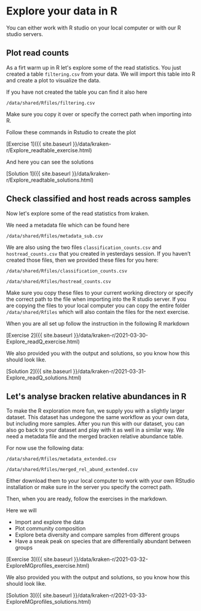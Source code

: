# Explore your data in R

You can either work with R studio on your local computer or with our R studio servers. 

## Plot read counts

As a firt warm up in R let's explore some of the read statistics. You just created a table `filtering.csv` from your data. We will import this table into R and create a plot to visualize the data.

If you have not created the table you can find it also here

    /data/shared/Rfiles/filtering.csv

Make sure you copy it over or specify the correct path when importing into R.

Follow these commands in Rstudio to create the plot

[Exercise 1]({{ site.baseurl }}/data/kraken-r/Explore_readtable_exercise.html)

And here you can see the solutions

[Solution 1]({{ site.baseurl }}/data/kraken-r/Explore_readtable_solutions.html)

## Check classified and host reads across samples

Now let's explore some of the read statistics from kraken.

We need a metadata file which can be found here

    /data/shared/Rfiles/metadata_sub.csv

We are also using the two files `classification_counts.csv` and `hostread_counts.csv` that you created in yesterdays session. If you haven’t created those files, then we provided these files for you here:

    /data/shared/Rfiles/classification_counts.csv

    /data/shared/Rfiles/hostread_counts.csv

Make sure you copy these files to your current working directory or specify the correct path to the file when importing into the R studio server.
If you are copying the files to your local computer you can copy the entire folder `/data/shared/Rfiles` which will also contain the files for the next exercise.

When you are all set up follow the instruction in the following R markdown

[Exercise 2]({{ site.baseurl }}/data/kraken-r/2021-03-30-Explore_readQ_exercise.html)

We also provided you with the output and solutions, so you know how this should look like. 

[Solution 2]({{ site.baseurl }}/data/kraken-r/2021-03-31-Explore_readQ_solutions.html)


## Let's analyse bracken relative abundances in R

To make the R exploration more fun, we supply you with a slightly larger dataset. This dataset has undegone the same workflow as your own data, but including more samples. After you run this with our dataset, you can also go back to your dataset and play with it as well in a similar way. We need a metadata file and the merged bracken relative abundance table.

For now use the following data:

    /data/shared/Rfiles/metadata_extended.csv

    /data/shared/Rfiles/merged_rel_abund_extended.csv

Either download them to your local computer to work with your own RStudio installation or make sure in the server you specify the correct path.

Then, when you are ready, follow the exercises in the markdown. 

Here we will

- Import and explore the data
- Plot community composition
- Explore beta diversity and compare samples from different groups
- Have a sneak peak on species that are differentially abundant between groups

[Exercise 3]({{ site.baseurl }}/data/kraken-r/2021-03-32-ExploreMGprofiles_exercise.html)

We also provided you with the output and solutions, so you know how this should look like. 

[Solution 3]({{ site.baseurl }}/data/kraken-r/2021-03-33-ExploreMGprofiles_solutions.html)